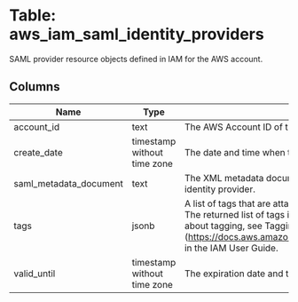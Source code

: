 
# Table: aws_iam_saml_identity_providers
SAML provider resource objects defined in IAM for the AWS account.
## Columns
| Name        | Type           | Description  |
| ------------- | ------------- | -----  |
|account_id|text|The AWS Account ID of the resource.|
|create_date|timestamp without time zone|The date and time when the SAML provider was created. |
|saml_metadata_document|text|The XML metadata document that includes information about an identity provider. |
|tags|jsonb|A list of tags that are attached to the specified IAM SAML provider. The returned list of tags is sorted by tag key. For more information about tagging, see Tagging IAM resources (https://docs.aws.amazon.com/IAM/latest/UserGuide/id_tags.html) in the IAM User Guide. |
|valid_until|timestamp without time zone|The expiration date and time for the SAML provider. |

